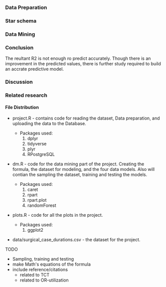 
### Data Preparation

### Star schema

### Data Mining

### Conclusion
The reultant R2 is not enough ro predict accurately. 
Though there is an improvement in the predicted values, there is further study required to build an accrate predictive model.  

### Discussion


### Related research




#### File Distribution

- project.R - contains code for reading the dataset, Data preparation, and uploading the data to the Database.
  - Packages used:
     1. dplyr
     2. tidyverse
     3. plyr
     5. RPostgreSQL
    
    
- dm.R - code for the data mining part of the project. Creating the formula, the dataset for modeling, and the four data models. Also will contian the sampling the dataset, training and testing the models.
  - Packages used:
    1. caret
    2. rpart
    3. rpart.plot
    4. randomForest

- plots.R - code for all the plots in the project. 
  - Packages used:
    1. ggplot2
    
- data/surgical_case_durations.csv - the dataset for the project.

TODO
- Sampling, training and testing
- make Math's equations of the formula
- include reference/citations
  - related to TCT
  - related to OR-utilization
